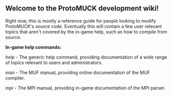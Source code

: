 ## Welcome to the ProtoMUCK development wiki! ##

Right now, this is mostly a reference guide for people looking to modify ProtoMUCK's source code. Eventually this will contain a few user relevant topics that aren't covered by the in-game help, such as how to compile from source.

**In-game help commands:**

_help_ - The generic help command, providing documentation of a wide range of topics relevant to users and administrators.

_man_ - The MUF manual, providing online documentation of the MUF compiler.

_mpi_ - The MPI manual, providing in-game documentation of the MPI parser.